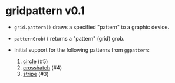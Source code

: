 gridpattern v0.1
================

* ``grid.pattern()`` draws a specified "pattern" to a graphic device.
* ``patternGrob()`` returns a "pattern" (grid) grob.
* Initial support for the following patterns from ``ggpattern``:

  1.  [circle](https://coolbutuseless.github.io/package/ggpattern/articles/pattern-circle.html) (#5)
  2.  [crosshatch](https://coolbutuseless.github.io/package/ggpattern/articles/pattern-crosshatch.html) (#4)
  3.  [stripe](https://coolbutuseless.github.io/package/ggpattern/articles/pattern-stripe.html) (#3)
